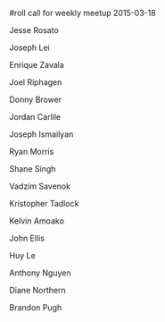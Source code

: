 #roll call for weekly meetup 2015-03-18

Jesse Rosato

Joseph Lei

Enrique Zavala

Joel Riphagen

Donny Brower

Jordan Carlile

Joseph Ismailyan

Ryan Morris

Shane Singh

Vadzim Savenok

Kristopher Tadlock

Kelvin Amoako

John Ellis

Huy Le

Anthony Nguyen

Diane Northern

Brandon Pugh
